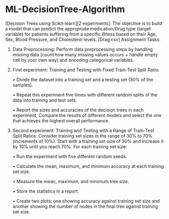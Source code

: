 # ML-DecisionTree-Algorithm
[Decision Trees using Scikit-learn][2 experiments]:
The objective is to build a model that can predict the appropriate medication/Drug type
(target variable) for patients suffering from a specific illness based on their Age, Sex, Blood
Pressure, and Cholesterol levels. [Drag.csv]
Assignment Tasks:

1. Data Preprocessing: Perform data preprocessing steps by handling missing data [count how
many missing values occurs + handle empty cell by your own way] and encoding categorical
variables.

2. First experiment: Training and Testing with Fixed Train-Test Split Ratio:
 
    • Divide the dataset into a training set and a testing set (30% of the samples).

    • Repeat this experiment five times with different random splits of the data into training
and test sets.

    • Report the sizes and accuracies of the decision trees in each experiment, Compare the
results of different models and select the one that achieves the highest overall
performance.

3. Second experiment: Training and Testing with a Range of Train-Test Split Ratios:
Consider training set sizes in the range of 30% to 70% (increments of 10%). Start with a
training set size of 30% and increase it by 10% until you reach 70%.
For each training set size:

    • Run the experiment with five different random seeds.

    • Calculate the mean, maximum, and minimum accuracy at each training set size.

    • Measure the mean, maximum, and minimum tree size.

    • Store the statistics in a report.

    • Create two plots: one showing accuracy against training set size and another showing
the number of nodes in the final tree against training set size.

